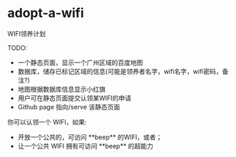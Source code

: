 # adopt-a-wifi
WIFI领养计划

TODO: 
* 一个静态页面，显示一个广州区域的百度地图
* 数据库，储存已标记区域的信息(可能是领养者名字，wifi名字，wifi密码，备注?)
* 地图根据数据库信息显示小红旗
* 用户可在静态页面提交认领某WIFI的申请
* Github page 指向/serve 该静态页面

你可以认领一个 WIFI，如果:
* 开放一个公共的，可访问 \*\*beep\*\* 的WIFI，或者；
* 让一个公共 WIFI 拥有可访问 \*\*beep\*\* 的超能力
